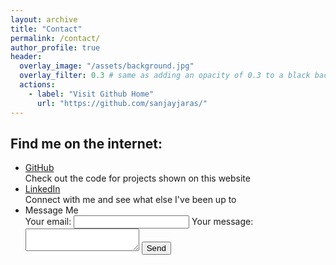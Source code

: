 ```yaml
---
layout: archive
title: "Contact"
permalink: /contact/
author_profile: true
header:
  overlay_image: "/assets/background.jpg"
  overlay_filter: 0.3 # same as adding an opacity of 0.3 to a black background
  actions:
    - label: "Visit Github Home"
      url: "https://github.com/sanjayjaras/"
---
```

## Find me on the internet:

<ul class="social-media">
  <li>
    <div class="text">
      <div class="name"><a href="https://github.com/sanjayjaras" rel="nofollow">GitHub</a></div>
      <div class="description">Check out the code for projects shown on this website</div>
    </div>
  </li>
  <li>
    <div class="text">
      <div class="name"><a href="https://www.linkedin.com/in/sanjay-jaras/" rel="nofollow">LinkedIn</a></div>
      <div class="description">Connect with me and see what else I've been up to</div>
    </div>
  </li>
  <li>
    <div class="text">
      <div class="name">Message Me</div>
      <form action="https://formspree.io/f/mpzknreq" method="POST">
        <label> Your email:
    <input type="email" name="_replyto">
  </label>
        <label>
            Your message:
            <textarea name="message"></textarea>
        </label>
        <!-- your other form fields go here -->
        <button type="submit">Send</button>
    </form> 
      <!-- <div class="name"><a href="mailto:__@gmail.com" rel="nofollow">Email</a></div>
      <div class="name"><a href="https://sanjayjaras.github.io/_pages/emailme.html" rel="nofollow">Send me a message</a></div>
      <div class="description">I usually respond immediately</div> -->
    </div>
  </li>
</ul>



